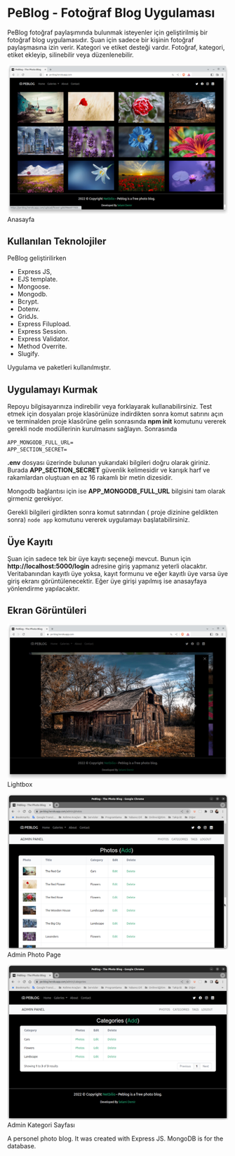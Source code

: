# PeBlog - Fotoğraf Blog Uygulaması

PeBlog fotoğraf paylaşımında bulunmak isteyenler için geliştirilmiş bir fotoğraf blog uygulamasıdır. Şuan için sadece bir kişinin fotoğraf paylaşmasına izin verir. Kategori ve etiket desteği vardır. Fotoğraf, kategori, etiket ekleyip, silinebilir veya düzenlenebilir.

![Anasayfa](home.png)
Anasayfa

## Kullanılan Teknolojiler

PeBlog geliştirilirken

- Express JS,
- EJS template.
- Mongoose.
- Mongodb.
- Bcrypt.
- Dotenv.
- GridJs.
- Express Filupload.
- Express Session.
- Express Validator.
- Method Overrite.
- Slugify.

Uygulama ve paketleri kullanılmıştır.

## Uygulamayı Kurmak

Repoyu bilgisayarınıza indirebilir veya forklayarak kullanabilirsiniz. Test etmek için dosyaları proje klasörünüze indirdikten sonra komut satırını açın ve terminalden proje klasörüne gelin sonrasında **npm init** komutunu vererek gerekli node modüllerinin kurulmasını sağlayın. Sonrasında

```
APP_MONGODB_FULL_URL=
APP_SECTION_SECRET=
```

**.env** dosyası üzerinde bulunan yukarıdaki bilgileri doğru olarak giriniz. Burada **APP_SECTION_SECRET** güvenlik kelimesidir ve karışık harf ve rakamlardan oluştuan en az 16 rakamlı bir metin dizesidir. 

Mongodb bağlantısı için ise **APP_MONGODB_FULL_URL** bilgisini tam olarak girmeniz gerekiyor.

Gerekli bilgileri girdikten sonra komut satırından ( proje dizinine geldikten sonra) ```node app``` komutunu vererek uygulamayı başlatabilirsiniz.

## Üye Kayıtı

Şuan için sadece tek bir üye kayıtı seçeneği mevcut. Bunun için **http://localhost:5000/login** adresine giriş yapmanız yeterli olacaktır. Veritabanından kayıtlı üye yoksa, kayıt formunu ve eğer kayıtlı üye varsa üye giriş ekranı görüntülenecektir. Eğer üye girişi yapılmış ise anasayfaya yönlendirme yapılacaktır.

## Ekran Görüntüleri


![Lightbox](lightbox.png)
Lightbox

![Admin Fotoğraflar](admin-photos.png)
Admin Photo Page

![Admin Kategoriler](admin-categories.png)
Admin Kategori Sayfası

A personel photo blog. It was created with Express JS. MongoDB is for the database.
